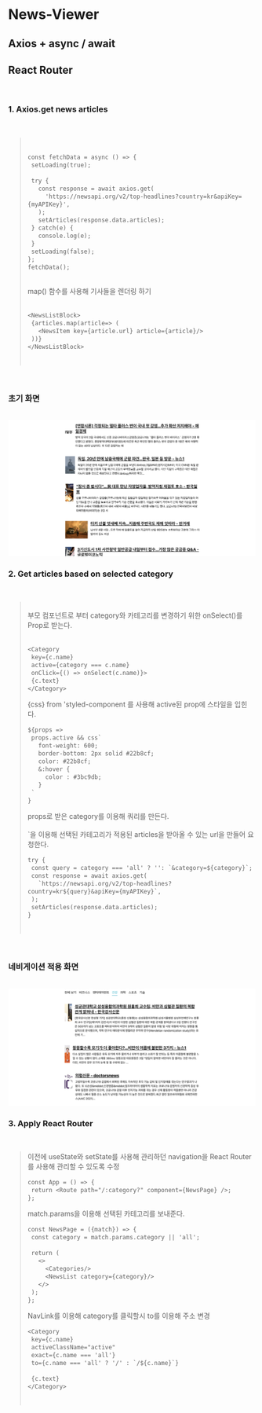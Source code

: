 # News-Viewer

## Axios + async / await

## React Router

<br>

### 1. Axios.get news articles

<br>

> <br>
>
> ```
> const fetchData = async () => {
>  setLoading(true);
>
>  try {
>    const response = await axios.get(
>      'https://newsapi.org/v2/top-headlines?country=kr&apiKey={myAPIKey}',
>    );
>    setArticles(response.data.articles);
>  } catch(e) {
>    console.log(e);
>  }
>  setLoading(false);
> };
> fetchData();
> ```
>
> <br>
> map() 함수를 사용해 기사들을 렌더링 하기
> <br> <br>
>
> ```
> <NewsListBlock>
>  {articles.map(article=> (
>    <NewsItem key={article.url} article={article}/>
>  ))}
> </NewsListBlock>
> ```
>
> <br>

<br>

### 초기 화면

<br>
<img src="./src/Images/initImage.png" width="100%" height="30%" title="px(픽셀) 크기 설정" alt="RubberDuck"/>

<br>

### 2. Get articles based on selected category

<br>

> <br>
> 부모 컴포넌트로 부터 category와 카테고리를 변경하기 위한 onSelect()를 Prop로 받는다.
> <br> <br>
>
> ```
> <Category
>  key={c.name}
>  active={category === c.name}
>  onClick={() => onSelect(c.name)}>
>  {c.text}
> </Category>
> ```
>
> {css} from 'styled-component 를 사용해 active된 prop에 스타일을 입힌다.
> <br>
>
> ```
> ${props =>
>  props.active && css`
>    font-weight: 600;
>    border-bottom: 2px solid #22b8cf;
>    color: #22b8cf;
>    &:hover {
>      color : #3bc9db;
>    }
>  `
> }
> ```
>
> props로 받은 category를 이용해 쿼리를 만든다.
> <br> <br>
> `을 이용해 선택된 카테고리가 적용된 articles을 받아올 수 있는 url을 만들어 요청한다.
>
> ```
> try {
>  const query = category === 'all' ? '': `&category=${category}`;
>  const response = await axios.get(
>    `https://newsapi.org/v2/top-headlines?country=kr${query}&apiKey={myAPIKey}`,
>  );
>  setArticles(response.data.articles);
> }
> ```
>
> <br>

<br>

### 네비게이션 적용 화면

<br>
<img src="./src/Images/naviImage.png" width="100%" height="30%" title="px(픽셀) 크기 설정" alt="RubberDuck"/>

<br>

### 3. Apply React Router

<br>

> 이전에 useState와 setState를 사용해 관리하던 navigation을 React Router를 사용해 관리할 수 있도록 수정
> <br>
>
> ```
> const App = () => {
>  return <Route path="/:category?" component={NewsPage} />;
> };
> ```
>
> match.params을 이용해 선택된 카테고리를 보내준다.
>
> ```
> const NewsPage = ({match}) => {
>  const category = match.params.category || 'all';
>
>  return (
>    <>
>      <Categories/>
>      <NewsList category={category}/>
>    </>
>  );
> };
> ```
>
> NavLink를 이용해 category를 클릭할시 to를 이용해 주소 변경
> <br>
>
> ```
> <Category
>  key={c.name}
>  activeClassName="active"
>  exact={c.name === 'all'}
>  to={c.name === 'all' ? '/' : `/${c.name}`}
>
>  {c.text}
> </Category>
> ```
>
> <br>
